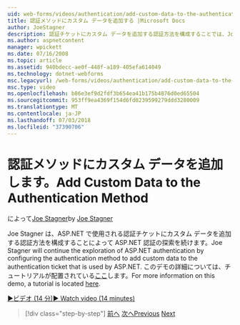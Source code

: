 ```yaml
---
uid: web-forms/videos/authentication/add-custom-data-to-the-authentication-method
title: 認証メソッドにカスタム データを追加する |Microsoft Docs
author: JoeStagner
description: 認証チケットにカスタム データを追加する認証方法を構成することでは、Joe Stagner は ASP.NET の認証の探索を続行します.
ms.author: aspnetcontent
manager: wpickett
ms.date: 07/16/2008
ms.topic: article
ms.assetid: 940bdecc-ae0f-448f-a189-405efa614049
ms.technology: dotnet-webforms
msc.legacyurl: /web-forms/videos/authentication/add-custom-data-to-the-authentication-method
msc.type: video
ms.openlocfilehash: b86e3ef9d2fdf3b654ea41b175b4876d0ed65504
ms.sourcegitcommit: 953ff9ea4369f154d6fd0239599279ddd3280009
ms.translationtype: MT
ms.contentlocale: ja-JP
ms.lasthandoff: 07/03/2018
ms.locfileid: "37390706"
---
```

<a name="add-custom-data-to-the-authentication-method"></a><span data-ttu-id="f8539-103">認証メソッドにカスタム データを追加します。</span><span class="sxs-lookup"><span data-stu-id="f8539-103">Add Custom Data to the Authentication Method</span></span>
====================
<span data-ttu-id="f8539-104">によって[Joe Stagner](https://github.com/JoeStagner)</span><span class="sxs-lookup"><span data-stu-id="f8539-104">by [Joe Stagner](https://github.com/JoeStagner)</span></span>

<span data-ttu-id="f8539-105">Joe Stagner は、ASP.NET で使用される認証チケットにカスタム データを追加する認証方法を構成することによって ASP.NET 認証の探索を続けます。</span><span class="sxs-lookup"><span data-stu-id="f8539-105">Joe Stagner will continue the exploration of ASP.NET authentication by configuring the authentication method to add custom data to the authentication ticket that is used by ASP.NET.</span></span> <span data-ttu-id="f8539-106">このデモの詳細については、チュートリアルが配置されている[ここ](../../overview/older-versions-security/introduction/forms-authentication-configuration-and-advanced-topics-vb.md)します。</span><span class="sxs-lookup"><span data-stu-id="f8539-106">For more information on this demo, a tutorial is located [here](../../overview/older-versions-security/introduction/forms-authentication-configuration-and-advanced-topics-vb.md).</span></span>

[<span data-ttu-id="f8539-107">&#9654;ビデオ (14 分)</span><span class="sxs-lookup"><span data-stu-id="f8539-107">&#9654; Watch video (14 minutes)</span></span>](https://channel9.msdn.com/Blogs/ASP-NET-Site-Videos/add-custom-data-to-the-authentication-method)

> [!div class="step-by-step"]
> <span data-ttu-id="f8539-108">[前へ](forms-login-custom-key-configuration.md)
> [次へ](use-custom-principal-objects.md)</span><span class="sxs-lookup"><span data-stu-id="f8539-108">[Previous](forms-login-custom-key-configuration.md)
[Next](use-custom-principal-objects.md)</span></span>
